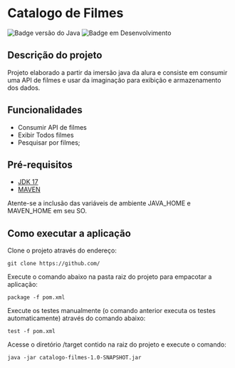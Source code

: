 # Catalogo de Filmes

![Badge versão do Java](http://img.shields.io/static/v1?label=JAVA&message=17.0.6LTS&color=blue&style=for-the-badge&logo=openJDK)
![Badge em Desenvolvimento](http://img.shields.io/static/v1?label=STATUS&message=EM%20DESENVOLVIMENTO&color=lightgray&style=for-the-badge)

## Descrição do projeto
<p>Projeto elaborado a partir da imersão java da alura e consiste em consumir uma API de filmes e usar da imaginação para exibição e armazenamento dos dados.</p>

## Funcionalidades
- Consumir API de filmes
- Exibir Todos filmes
- Pesquisar por filmes;

## Pré-requisitos
- [JDK 17](https://www.oracle.com/java/technologies/javase/jdk17-archive-downloads.html)
- [MAVEN](https://maven.apache.org/download.cgi?.)

<p>Atente-se a inclusão das variáveis de ambiente JAVA_HOME e MAVEN_HOME em seu SO.</p>

## Como executar a aplicação
<p>Clone o projeto através do endereço:</p>

```
git clone https://github.com/
```

<p>Execute o comando abaixo na pasta raiz do projeto para empacotar a aplicação:</p>

```
package -f pom.xml
```

<p>Execute os testes manualmente (o comando anterior executa os testes automaticamente) através do comando abaixo:</p>

```
test -f pom.xml
```

<p>Acesse o diretório /target contido na raiz do projeto e execute o comando:</p>

```
java -jar catalogo-filmes-1.0-SNAPSHOT.jar
```
